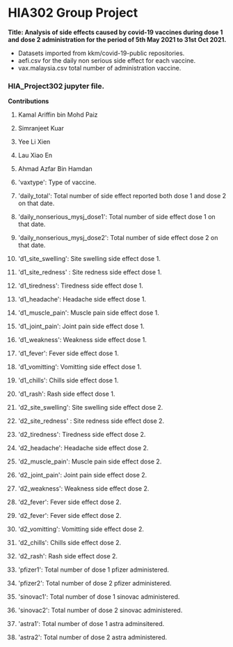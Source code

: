 # HIA302 Group Project

**Title: Analysis of side effects caused by covid-19 vaccines during dose 1 and dose 2 administration for the period of 5th May 2021 to 31st Oct 2021.**
+ Datasets imported from kkm/covid-19-public repositories.
+ aefi.csv for the daily non serious side effect for each vaccine.
+ vax.malaysia.csv total number of administration vaccine.

### HIA_Project302 jupyter file.

**Contributions**
1) Kamal Ariffin bin Mohd Paiz
2) Simranjeet Kuar
3) Yee Li Xien
4) Lau Xiao En
5) Ahmad Azfar Bin Hamdan

1) 'vaxtype': Type of vaccine.
2) 'daily_total': Total number of side effect reported both dose 1 and dose 2 on that date.
3) 'daily_nonserious_mysj_dose1': Total number of side effect dose 1 on that date.
4) 'daily_nonserious_mysj_dose2': Total number of side effect dose 2 on that date.
5) 'd1_site_swelling': Site swelling side effect dose 1.
6) 'd1_site_redness' : Site redness side effect dose 1.
7) 'd1_tiredness': Tiredness side effect dose 1.
8) 'd1_headache': Headache side effect dose 1.
9) 'd1_muscle_pain': Muscle pain side effect dose 1.
10) 'd1_joint_pain': Joint pain side effect dose 1.
11) 'd1_weakness': Weakness side effect dose 1.
12) 'd1_fever': Fever side effect dose 1.
13) 'd1_vomitting': Vomitting side effect dose 1.
14) 'd1_chills': Chills side effect dose 1.
15) 'd1_rash': Rash side effect dose 1.
16) 'd2_site_swelling': Site swelling side effect dose 2.
17) 'd2_site_redness' : Site redness side effect dose 2.
18) 'd2_tiredness': Tiredness side effect dose 2.
19) 'd2_headache': Headache side effect dose 2.
20) 'd2_muscle_pain': Muscle pain side effect dose 2.
21) 'd2_joint_pain': Joint pain side effect dose 2.
22) 'd2_weakness': Weakness side effect dose 2.
23) 'd2_fever': Fever side effect dose 2.
24) 'd2_fever': Fever side effect dose 2.
25) 'd2_vomitting': Vomitting side effect dose 2.
26) 'd2_chills': Chills side effect dose 2.
27) 'd2_rash': Rash side effect dose 2.
28) 'pfizer1': Total number of dose 1 pfizer administered.
29) 'pfizer2': Total number of dose 2 pfizer administered.
30) 'sinovac1': Total number of dose 1 sinovac administered.
31) 'sinovac2': Total number of dose 2 sinovac administered.
32) 'astra1': Total number of dose 1 astra adminsitered.
33) 'astra2': Total number of dose 2 astra administered.



